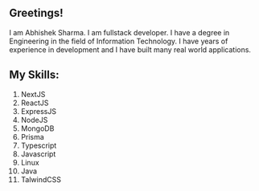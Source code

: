 ## Greetings!

I am Abhishek Sharma. I am fullstack developer. I have a degree in Engineering in the field of Information Technology. I have years of experience in development and I have built many real world applications. 

## My Skills:

1) NextJS
2) ReactJS
3) ExpressJS
4) NodeJS
5) MongoDB
6) Prisma
7) Typescript
8) Javascript
9) Linux
10) Java
11) TalwindCSS
